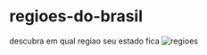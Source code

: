# regioes-do-brasil
 descubra em qual regiao seu estado fica
![regioes](https://user-images.githubusercontent.com/93351789/151449516-76948c5f-1707-435a-bf08-c64fefcf967a.png)
